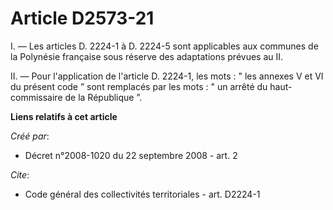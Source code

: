 # Article D2573-21

I. ― Les articles D. 2224-1 à D. 2224-5 sont applicables aux communes de la Polynésie française sous réserve des adaptations
prévues au II. 

II. ― Pour l'application de l'article D. 2224-1, les mots : " les annexes V et VI du présent code ” sont remplacés par les
mots : " un arrêté du haut-commissaire de la République ”.

**Liens relatifs à cet article**

_Créé par_:

  - Décret n°2008-1020 du 22 septembre 2008 - art. 2

_Cite_:

  - Code général des collectivités territoriales - art. D2224-1
